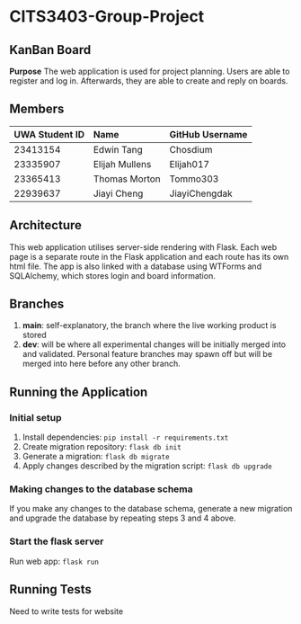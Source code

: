# CITS3403-Group-Project

## KanBan Board

<b>Purpose</b> The web application is used for project planning. Users are able to register and log in. Afterwards, they are able to create and reply on boards.

##  Members

| UWA Student ID | Name            | GitHub Username|
| :------------- | :-------------- | :------------- |
| 23413154       | Edwin Tang      | Chosdium       |
| 23335907       | Elijah Mullens  | Elijah017      |
| 23365413       | Thomas Morton   | Tommo303       |
| 22939637       | Jiayi Cheng     | JiayiChengdak  |

##  Architecture

This web application utilises server-side rendering with Flask. Each web page is a separate route in the Flask application and each route has its own html file. The app is also linked with a database using WTForms and SQLAlchemy, which stores login and board information.


## Branches

1. <b>main</b>: self-explanatory, the branch where the live working product is stored
2. <b>dev</b>: will be where all experimental changes will be initially merged into and validated. Personal feature branches may spawn off but will be merged into here before any other branch.

## Running the Application

### Initial setup

1. Install dependencies: `pip install -r requirements.txt`
2. Create migration repository: `flask db init`
3. Generate a migration: `flask db migrate`
4. Apply changes described by the migration script: `flask db upgrade`

### Making changes to the database schema

If you make any changes to the database schema, generate a new migration and upgrade the database by repeating steps 3 and 4 above.

### Start the flask server

Run web app: `flask run`

##  Running Tests

Need to write tests for website 